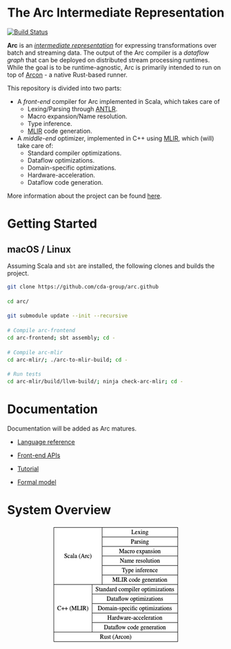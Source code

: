 <h1 align="center">The Arc Intermediate Representation</h1>

[![Build Status](https://travis-ci.org/cda-group/arc.svg?branch=master)](https://travis-ci.org/cda-group/arc/)

**Arc** is an [*intermediate representation*](https://en.wikipedia.org/wiki/Intermediate_representation) for expressing transformations over batch and streaming data. The output of the Arc compiler is a *dataflow graph* that can be deployed on distributed stream processing runtimes. While the goal is to be runtime-agnostic, Arc is primarily intended to run on top of [Arcon](https://github.com/cda-group/arcon) - a native Rust-based runner.

This repository is divided into two parts:

* A *front-end* compiler for Arc implemented in Scala, which takes care of
  * Lexing/Parsing through [ANTLR](https://www.antlr.org/).
  * Macro expansion/Name resolution.
  * Type inference.
  * [MLIR](https://github.com/tensorflow/mlir) code generation.
* A *middle-end* optimizer, implemented in C++ using [MLIR](https://github.com/tensorflow/mlir), which (will) take care of:
  * Standard compiler optimizations.
  * Dataflow optimizations.
  * Domain-specific optimizations.
  * Hardware-acceleration.
  * Dataflow code generation.

More information about the project can be found [here](https://cda-group.github.io/).

# Getting Started

## macOS / Linux

Assuming Scala and `sbt` are installed, the following clones and builds the project.

```bash
git clone https://github.com/cda-group/arc.github

cd arc/

git submodule update --init --recursive

# Compile arc-frontend
cd arc-frontend; sbt assembly; cd -

# Compile arc-mlir
cd arc-mlir/; ./arc-to-mlir-build; cd -

# Run tests
cd arc-mlir/build/llvm-build/; ninja check-arc-mlir; cd -
```

# Documentation

Documentation will be added as Arc matures.

* [Language reference](docs/language.md)

* [Front-end APIs](docs/api.md)

* [Tutorial](docs/tutorial.md)

* [Formal model](docs/model.md)

# System Overview

<p align="center">
  <img src="docs/overview.dot.png">
</p>
